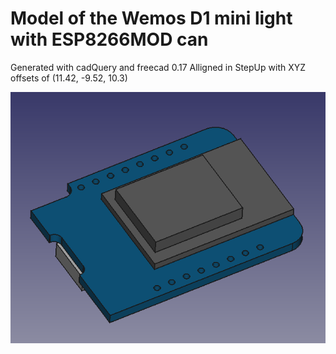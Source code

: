 # Model of the Wemos D1 mini light with ESP8266MOD can

Generated with cadQuery and freecad 0.17 
Alligned in StepUp with XYZ offsets of (11.42, -9.52, 10.3)

![](wemos_d1_mini_light.png)